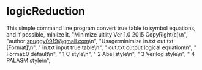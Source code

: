 # logicReduction
This simple command line program convert true table to symbol equations, and if possible, miniize it.
    "Minimize uitlity Ver 1.0 2015 CopyRight(c)\n",
    "author:spuggy0919@gmail.com\n",
    "Usage:minimize in.txt out.txt [Format]\n",
    "  in.txt input true table\n",
    " out.txt output logical equation\n",
    " Format:0 default\n",
    "        1 C style\n",
    "        2 Abel style\n",
    "        3 Verilog style\n",
    "        4 PALASM style\n",
